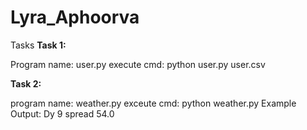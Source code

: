 # Lyra_Aphoorva
Tasks
**Task 1:**

Program name: user.py
execute cmd: python user.py user.csv



**Task 2:**

program name: weather.py
exceute cmd: python weather.py
Example Output: Dy 9 
                spread 54.0
    
